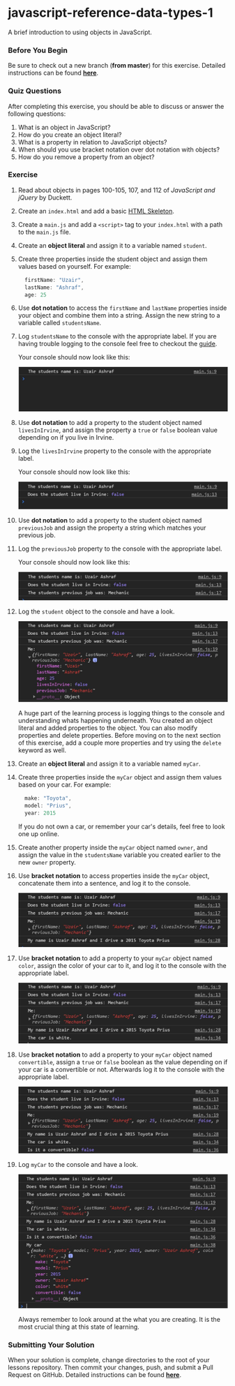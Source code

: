 # javascript-reference-data-types-1

A brief introduction to using objects in JavaScript.

### Before You Begin

Be sure to check out a new branch (**from master**) for this exercise. Detailed instructions can be found [**here**](../../guides/before-each-exercise.md).


### Quiz Questions
After completing this exercise, you should be able to discuss or answer the following questions:

1. What is an object in JavaScript?
1. How do you create an object literal?
1. What is a property in relation to JavaScript objects?
1. When should you use bracket notation over dot notation with objects?
1. How do you remove a property from an object?

### Exercise

1. Read about objects in pages 100-105, 107, and 112 of _JavaScript and jQuery_ by Duckett.

1. Create an `index.html` and add a basic [HTML Skeleton](../html-skeleton/README.md).

1. Create a `main.js` and add a `<script>` tag to your `index.html` with a path to the `main.js` file.

1. Create an **object literal** and assign it to a variable named `student`.

1. Create three properties inside the student object and assign them values based on yourself.  For example:
    ```javascript
      firstName: "Uzair",
      lastName: "Ashraf",
      age: 25
    ```

1.  Use **dot notation** to access the `firstName` and `lastName` properties inside your object and combine them into a string. Assign the new string to a variable called `studentsName`.

1.  Log `studentsName` to the console with the appropriate label. If you are having trouble logging to the console feel free to checkout the [guide](../guides/logging-to-the-console.md).

    Your console should now look like this:

    <p align="center">
      <img src="images/rdt-1.JPG" alt="js-rdt-objects">
    </p>

1. Use **dot notation** to add a property to the student object named `livesInIrvine`, and assign the property a `true` or `false` boolean value depending on if you live in Irvine.

1. Log the `livesInIrvine` property to the console with the appropriate label.

    Your console should now look like this:

    <p align="center">
      <img src="images/rdt-2.JPG" alt="js-rdt-objects">
    </p>

1. Use **dot notation** to add a property to the student object named `previousJob` and assign the property a string which matches your previous job.

1. Log the `previousJob` property to the console with the appropriate label.

    Your console should now look like this:

    <p align="center">
      <img src="images/rdt-3.JPG" alt="js-rdt-objects">
    </p>

1. Log the `student` object to the console and have a look.

     <p align="center">
      <img src="images/rdt-4.JPG" alt="js-rdt-objects">
    </p>

    A huge part of the learning process is logging things to the console and understanding whats happening underneath.  You created an object literal and added properties to the object.  You can also modify properties and delete properties.  Before moving on to the next section of this exercise, add a couple more properties and try using the `delete` keyword as well.

1. Create an **object literal** and assign it to a variable named `myCar`.

1. Create three properties inside the `myCar` object and assign them values based on your car.  For example:
    ```javascript
      make: "Toyota",
      model: "Prius",
      year: 2015
    ```
    If you do not own a car, or remember your car's details, feel free to look one up online.

1.  Create another property inside the `myCar` object named `owner`, and assign the value in the `studentsName` variable you created earlier to the new `owner` property.

1. Use **bracket notation** to access properties inside the `myCar` object, concatenate them into a sentence, and log it to the console.

    <p align="center">
      <img src="images/rdt-5.JPG" alt="js-rdt-objects">
    </p>

1. Use **bracket notation** to add a property to your `myCar` object named `color`, assign the color of your car to it, and log it to the console with the appropriate label.

    <p align="center">
      <img src="images/rdt-6.JPG" alt="js-rdt-objects">
    </p>

1. Use **bracket notation** to add a property to your `myCar` object named `convertible`, assign a `true` or `false` boolean as the value depending on if your car is a convertible or not.  Afterwards log it to the console with the appropriate label.

    <p align="center">
      <img src="images/rdt-7.JPG" alt="js-rdt-objects">
    </p>

1.  Log `myCar` to the console and have a look.

    <p align="center">
      <img src="images/rdt-8.JPG" alt="js-rdt-objects">
    </p>

    Always remember to look around at the what you are creating.  It is the most crucial thing at this state of learning.


### Submitting Your Solution

When your solution is complete, change directories to the root of your lessons repository. Then commit your changes, push, and submit a Pull Request on GitHub. Detailed instructions can be found [**here**](../../guides/after-each-exercise.md).
